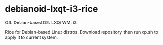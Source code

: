 # debianoid-lxqt-i3-rice

OS: Debian-based
DE: LXQt
WM: i3

Rice for Debian-based Linux distros. Download repository, then run cp.sh to apply it to current system.
